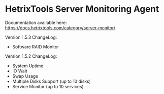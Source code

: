 # HetrixTools Server Monitoring Agent

Documentation available here: https://docs.hetrixtools.com/category/server-monitor/

Version 1.5.3 ChangeLog:
- Software RAID Monitor

Version 1.5.2 ChangeLog:
- System Uptime
- IO Wait
- Swap Usage
- Multiple Disks Support (up to 10 disks)
- Service Monitor (up to 10 services)

